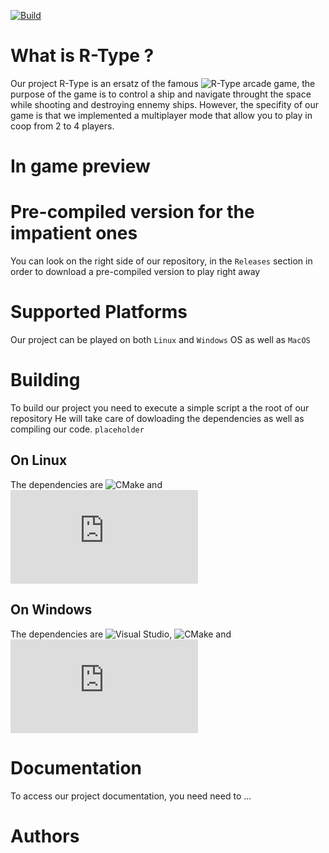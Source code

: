 [![Build](https://img.shields.io/github/workflow/status/JohanCDev/Bomberman/Build)](https://github.com/JohanCDev/Bomberman/actions/workflows/build_and_mirror.yml)
# What is R-Type ?
Our project R-Type is an ersatz of the famous ![R-Type](https://www.youtube.com/watch?v=2xAX6XTzpg0) arcade game, the purpose of the game is to control a ship and navigate throught the space while shooting and destroying ennemy ships.
However, the specifity of our game is that we implemented a multiplayer mode that allow you to play in coop from 2 to 4 players.

# In game preview

# Pre-compiled version for the impatient ones
You can look on the right side of our repository, in the ```Releases``` section in order to download a pre-compiled version to play right away

# Supported Platforms
Our project can be played on both ```Linux``` and ```Windows``` OS as well as ```MacOS```

# Building
To build our project you need to execute a simple script a the root of our repository
He will take care of dowloading the dependencies as well as compiling our code.
```placeholder```

## On Linux
The dependencies are ![CMake](https://cmake.org/) and ![SFML](https://www.sfml-dev.org/index-fr.php)

## On Windows
The dependencies are ![Visual Studio](https://visualstudio.microsoft.com/fr/), ![CMake](https://cmake.org/) and ![SFML](https://www.sfml-dev.org/index-fr.php)

# Documentation
To access our project documentation, you need need to ...

# Authors
